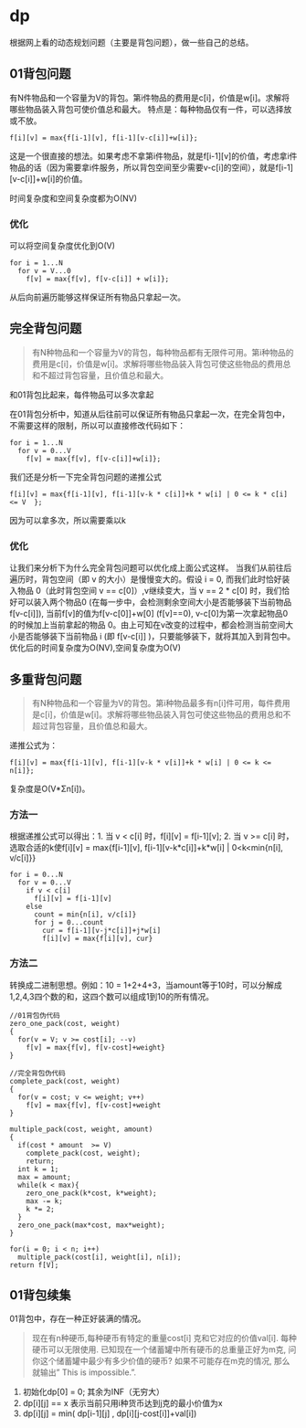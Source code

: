 # dp

根据网上看的动态规划问题（主要是背包问题），做一些自己的总结。
## 01背包问题

有N件物品和一个容量为V的背包。第i件物品的费用是c[i]，价值是w[i]。求解将哪些物品装入背包可使价值总和最大。
特点是：每种物品仅有一件，可以选择放或不放。
```
f[i][v] = max{f[i-1][v], f[i-1][v-c[i]]+w[i]};
```
这是一个很直接的想法。如果考虑不拿第i件物品，就是f[i-1][v]的价值，考虑拿i件物品的话（因为需要拿i件服务，所以背包空间至少需要v-c[i]的空间），就是f[i-1][v-c[i]]+w[i]的价值。

时间复杂度和空间复杂度都为O(NV)

### 优化

可以将空间复杂度优化到O(V)

```
for i = 1...N
  for v = V...0
    f[v] = max{f[v], f[v-c[i]] + w[i]};
```

从后向前遍历能够这样保证所有物品只拿起一次。

## 完全背包问题
> 有N种物品和一个容量为V的背包，每种物品都有无限件可用。第i种物品的费用是c[i]，价值是w[i]。求解将哪些物品装入背包可使这些物品的费用总和不超过背包容量，且价值总和最大。

和01背包比起来，每件物品可以多次拿起

在01背包分析中，知道从后往前可以保证所有物品只拿起一次，在完全背包中，不需要这样的限制，所以可以直接修改代码如下：
```
for i = 1...N
  for v = 0...V
    f[v] = max{f[v], f[v-c[i]]+w[i]};
 ```
 我们还是分析一下完全背包问题的递推公式
 ```
 f[i][v] = max{f[i-1][v], f[i-1][v-k * c[i]]+k * w[i] | 0 <= k * c[i] <= V  };
 ```
 因为可以拿多次，所以需要乘以k
 
### 优化
让我们来分析下为什么完全背包问题可以优化成上面公式这样。
当我们从前往后遍历时，背包空间（即 v 的大小）是慢慢变大的。假设 i = 0, 而我们此时恰好装入物品 0（此时背包空间 v == c[0]）,v继续变大，当 v == 2 * c[0] 时，我们恰好可以装入两个物品0 (在每一步中，会检测剩余空间大小是否能够装下当前物品 f[v-c[i]]), 当前f[v]的值为f[v-c[0]]+w[0] (f[v]==0), v-c[0]为第一次拿起物品0 的时候加上当前拿起的物品 0。由上可知在v改变的过程中，都会检测当前空间大小是否能够装下当前物品 i (即 f[v-c[i]] )，只要能够装下，就将其加入到背包中。
优化后的时间复杂度为O(NV),空间复杂度为O(V)
 
## 多重背包问题
> 有N种物品和一个容量为V的背包。第i种物品最多有n[i]件可用，每件费用是c[i]，价值是w[i]。求解将哪些物品装入背包可使这些物品的费用总和不超过背包容量，且价值总和最大。

递推公式为：
```
f[i][v] = max{f[i-1][v], f[i-1][v-k * v[i]]+k * w[i] | 0 <= k <= n[i]};
```
复杂度是O(V*Σn[i])。

### 方法一
根据递推公式可以得出：1. 当 v < c[i] 时，f[i][v] = f[i-1][v]; 2. 当 v >= c[i] 时，选取合适的k使f[i][v] = max{f[i-1][v], f[i-1][v-k\*c[i]]+k\*w[i] | 0<k<min{n[i], v/c[i]}}
```
for i = 0...N
  for v = 0...V
    if v < c[i]
      f[i][v] = f[i-1][v]
    else
      count = min{n[i], v/c[i]}
      for j = 0...count
        cur = f[i-1][v-j*c[i]]+j*w[i]
        f[i][v] = max{f[i][v], cur}
```
### 方法二
转换成二进制思想。例如：10 = 1+2+4+3，当amount等于10时，可以分解成1,2,4,3四个数的和，这四个数可以组成1到10的所有情况。
```
//01背包伪代码
zero_one_pack(cost, weight)
{
  for(v = V; v >= cost[i]; --v)
    f[v] = max{f[v], f[v-cost]+weight}
}

//完全背包伪代码
complete_pack(cost, weight)
{
  for(v = cost; v <= weight; v++)
    f[v] = max{f[v], f[v-cost]+weight
}

multiple_pack(cost, weight, amount)
{
  if(cost * amount  >= V)
    complete_pack(cost, weight);
    return;
  int k = 1;
  max = amount;
  while(k < max){
    zero_one_pack(k*cost, k*weight);
    max -= k;
    k *= 2;
  }
  zero_one_pack(max*cost, max*weight);
}

for(i = 0; i < n; i++)
  multiple_pack(cost[i], weight[i], n[i]);
return f[V];
```
## 01背包续集
01背包中，存在一种正好装满的情况。
> 现在有n种硬币,每种硬币有特定的重量cost[i] 克和它对应的价值val[i]. 每种硬币可以无限使用. 已知现在一个储蓄罐中所有硬币的总重量正好为m克, 问你这个储蓄罐中最少有多少价值的硬币? 如果不可能存在m克的情况, 那么就输出” This is impossible.”.
1. 初始化dp[0] = 0; 其余为INF（无穷大）
2. dp[i][j] == x 表示当前只用i种货币达到j克的最小价值为x
3. dp[i][j] = min( dp[i-1][j] , dp[i][j-cost[i]]+val[i]) 
